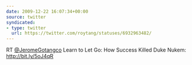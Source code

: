 ```yaml
---
date: 2009-12-22 16:07:34+00:00
source: twitter
syndicated:
- type: twitter
  url: https://twitter.com/roytang/statuses/6932963482/
---
```


RT [@JeromeGotangco](https://twitter.com/JeromeGotangco/) Learn to Let Go: How Success Killed Duke Nukem: http://bit.ly/5oJ4qR